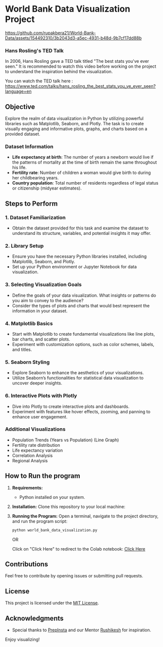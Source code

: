 # World Bank Data Visualization Project
https://github.com/rupakbera21/World-Bank-Data/assets/154492310/3b2043d3-a5ec-4931-b48d-9b7cf17dd88b
### Hans Rosling's TED Talk
In 2006, Hans Rosling gave a TED talk titled "The best stats you've ever seen." It is recommended to watch this video before working on the project to understand the inspiration behind the visualization.

You can watch the TED talk here : https://www.ted.com/talks/hans_rosling_the_best_stats_you_ve_ever_seen?language=en

## Objective

Explore the realm of data visualization in Python by utilizing powerful libraries such as Matplotlib, Seaborn, and Plotly. The task is to create visually engaging and informative plots, graphs, and charts based on a provided dataset.

### Dataset Information
- **Life expectancy at birth**: The number of years a newborn would live if the patterns of mortality at the time of birth remain the same throughout his life.
- **Fertility rate**: Number of children a woman would give birth to during her childbearing years.
- **Country population**: Total number of residents regardless of legal status or citizenship (midyear estimates).
## Steps to Perform

### 1. Dataset Familiarization
- Obtain the dataset provided for this task and examine the dataset to understand its structure, variables, and potential insights it may offer.

### 2. Library Setup
- Ensure you have the necessary Python libraries installed, including Matplotlib, Seaborn, and Plotly.
- Set up your Python environment or Jupyter Notebook for data visualization.

### 3. Selecting Visualization Goals
- Define the goals of your data visualization. What insights or patterns do you aim to convey to the audience?
- Consider the types of plots and charts that would best represent the information in your dataset.

### 4. Matplotlib Basics
- Start with Matplotlib to create fundamental visualizations like line plots, bar charts, and scatter plots.
- Experiment with customization options, such as color schemes, labels, and titles.

### 5. Seaborn Styling
- Explore Seaborn to enhance the aesthetics of your visualizations.
- Utilize Seaborn’s functionalities for statistical data visualization to uncover deeper insights.

### 6. Interactive Plots with Plotly
- Dive into Plotly to create interactive plots and dashboards.
- Experiment with features like hover effects, zooming, and panning to enhance user engagement.


### Additional Visualizations
- Population Trends (Years vs Population) (Line Graph)
- Fertility rate distribution
- Life expectancy variation
- Correlation Analysis
- Regional Analysis

## How to Run the program

1. **Requirements:**
   - Python installed on your system.

2. **Installation:**
   Clone this repository to your local machine:

3. **Running the Program:**
   Open a terminal, navigate to the project directory, and run the program script:

   ```bash
   python world_bank_data_visualization.py
   ```

   OR

   Click on "Click Here" to redirect to the Colab notebook: 
   [Click Here](https://colab.research.google.com/drive/1OACWFAofEpT0BPam7CnJYOwuc_scXQ3N?usp=sharing)



## Contributions

Feel free to contribute by opening issues or submitting pull requests.

## License

This project is licensed under the [MIT License](LICENSE).

## Acknowledgments

- Special thanks to [PrepInsta](https://prepinstaprime.com/) and our Mentor [Rushikesh](https://github.com/rishikonapure) for inspiration.

Enjoy visualizing!

